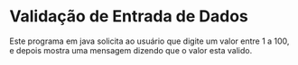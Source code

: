# Validação de Entrada de Dados

Este programa em java solicita ao usuário que digite um valor entre 1 a 100, e depois mostra uma mensagem dizendo que o valor esta valido.